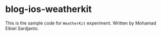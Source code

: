 # blog-ios-weatherkit

This is the sample code for `WeatherKit` experiment. Written by Mohamad Eibiel Sardjanto.
